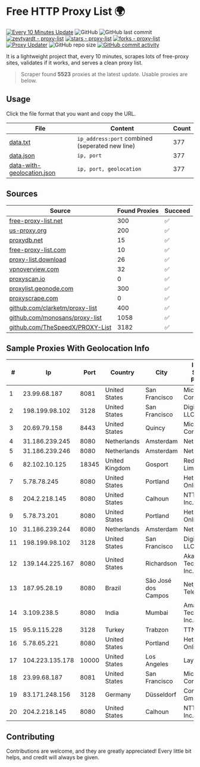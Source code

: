 
# Free HTTP Proxy List 🌍

[![Every 10 Minutes Update](https://github.com/mertguvencli/http-proxy-list/actions/workflows/main.yml/badge.svg?branch=main)](https://github.com/mertguvencli/http-proxy-list/actions/workflows/main.yml)
![GitHub](https://img.shields.io/github/license/mertguvencli/http-proxy-list)
![GitHub last commit](https://img.shields.io/github/last-commit/mertguvencli/http-proxy-list)
[![zevtyardt - proxy-list](https://img.shields.io/static/v1?label=zevtyardt&message=proxy-list&color=blue&logo=github)](https://github.com/zevtyardt/proxy-list "Go to GitHub repo")
[![stars - proxy-list](https://img.shields.io/github/stars/zevtyardt/proxy-list?style=social)](https://github.com/zevtyardt/proxy-list)
[![forks - proxy-list](https://img.shields.io/github/forks/zevtyardt/proxy-list?style=social)](https://github.com/zevtyardt/proxy-list)
[![Proxy Updater](https://github.com/zevtyardt/proxy-list/workflows/Proxy%20Updater/badge.svg)](https://github.com/zevtyardt/proxy-list/actions?query=workflow:"Proxy+Updater")
![GitHub repo size](https://img.shields.io/github/repo-size/zevtyardt/proxy-list)
[![GitHub commit activity](https://img.shields.io/github/commit-activity/m/zevtyardt/proxy-list?logo=commits)](https://github.com/zevtyardt/proxy-list/commits/main)

It is a lightweight project that, every 10 minutes, scrapes lots of free-proxy sites, validates if it works, and serves a clean proxy list.

> Scraper found **5523** proxies at the latest update. Usable proxies are below.

## Usage

Click the file format that you want and copy the URL.

|File|Content|Count|
|----|-------|-----|
|[data.txt](https://raw.githubusercontent.com/mertguvencli/http-proxy-list/main/proxy-list/data.txt)|`ip_address:port` combined (seperated new line)|377|
|[data.json](https://raw.githubusercontent.com/mertguvencli/http-proxy-list/main/proxy-list/data.json)|`ip, port`|377|
|[data-with-geolocation.json](https://raw.githubusercontent.com/mertguvencli/http-proxy-list/main/proxy-list/data-with-geolocation.json)|`ip, port, geolocation`|377|

## Sources

|Source|Found Proxies|Succeed|
|------|-------------|-------|
|[free-proxy-list.net](https://free-proxy-list.net)|300|✅|
|[us-proxy.org](https://www.us-proxy.org)|200|✅|
|[proxydb.net](http://proxydb.net)|15|✅|
|[free-proxy-list.com](https://free-proxy-list.com/?page=&port=&type%5B%5D=http&type%5B%5D=https&up_time=0&search=Search)|10|✅|
|[proxy-list.download](https://www.proxy-list.download/HTTP)|26|✅|
|[vpnoverview.com](https://vpnoverview.com/privacy/anonymous-browsing/free-proxy-servers)|32|✅|
|[proxyscan.io](https://www.proxyscan.io)|0|✅|
|[proxylist.geonode.com](https://proxylist.geonode.com/api/proxy-list?limit=300&page=1&sort_by=lastChecked&sort_type=desc&protocols=http,https)|300|✅|
|[proxyscrape.com](https://api.proxyscrape.com/v2/?request=displayproxies&protocol=http&timeout=10000&country=all&ssl=all&anonymity=all)|0|✅|
|[github.com/clarketm/proxy-list](https://raw.githubusercontent.com/clarketm/proxy-list/master/proxy-list-raw.txt)|400|✅|
|[github.com/monosans/proxy-list](https://raw.githubusercontent.com/monosans/proxy-list/main/proxies/http.txt)|1058|✅|
|[github.com/TheSpeedX/PROXY-List](https://raw.githubusercontent.com/TheSpeedX/PROXY-List/master/http.txt)|3182|✅|


## Sample Proxies With Geolocation Info

|#|Ip|Port|Country|City|Internet Service Provider|
|-|--|----|-------|----|-------------------------|
|1|23.99.68.187|8081|United States|San Francisco|Microsoft Corporation|
|2|198.199.98.102|3128|United States|San Francisco|DigitalOcean, LLC|
|3|20.69.79.158|8443|United States|Quincy|Microsoft Corporation|
|4|31.186.239.245|8080|Netherlands|Amsterdam|NetSkope Inc|
|5|31.186.239.246|8080|Netherlands|Amsterdam|NetSkope Inc|
|6|82.102.10.125|18345|United Kingdom|Gosport|Redstation Limited|
|7|5.78.78.245|8080|United States|Portland|Hetzner Online GmbH|
|8|204.2.218.145|8080|United States|Calhoun|NTT America, Inc.|
|9|5.78.73.201|8080|United States|Portland|Hetzner Online GmbH|
|10|31.186.239.244|8080|Netherlands|Amsterdam|NetSkope Inc|
|11|198.199.98.102|3128|United States|San Francisco|DigitalOcean, LLC|
|12|139.144.225.167|8080|United States|Richardson|Akamai Technologies, Inc.|
|13|187.95.28.19|8080|Brazil|São José dos Campos|Netjacarei Telecon Ltda|
|14|3.109.238.5|8080|India|Mumbai|Amazon Technologies Inc.|
|15|95.9.115.228|3128|Turkey|Trabzon|TTNet A.S.|
|16|5.78.65.221|8080|United States|Portland|Hetzner Online GmbH|
|17|104.223.135.178|10000|United States|Los Angeles|LayerHost|
|18|23.99.68.187|8081|United States|San Francisco|Microsoft Corporation|
|19|83.171.248.156|3128|Germany|Düsseldorf|Contabo GmbH|
|20|204.2.218.145|8080|United States|Calhoun|NTT America, Inc.|



## Contributing

Contributions are welcome, and they are greatly appreciated! Every
little bit helps, and credit will always be given.

